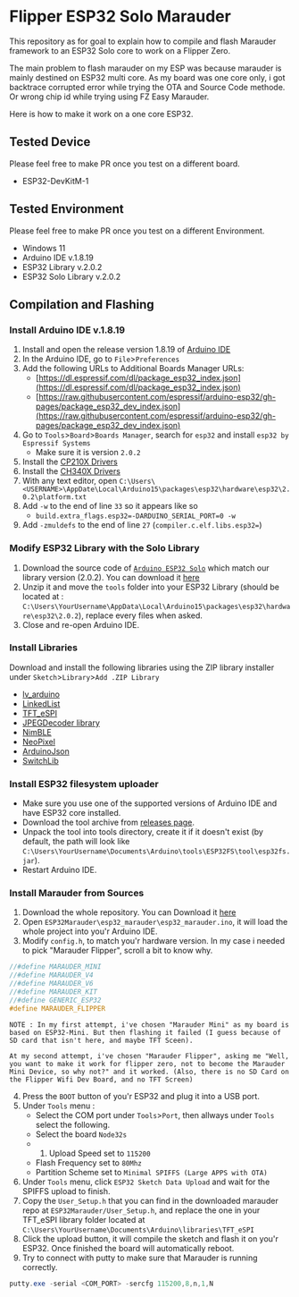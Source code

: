 # Flipper ESP32 Solo Marauder

This repository as for goal to explain how to compile and flash Marauder framework to an ESP32 Solo core to work on a Flipper Zero.

The main problem to flash marauder on my ESP was because marauder is mainly destined on ESP32 multi core. As my board was one core only, i got backtrace corrupted error while trying the OTA and Source Code methode. Or wrong chip id while trying using FZ Easy Marauder.

Here is how to make it work on a one core ESP32.

## Tested Device

Please feel free to make PR once you test on a different board.

- ESP32-DevKitM-1

## Tested Environment

Please feel free to make PR once you test on a different Environment.

* Windows 11
* Arduino IDE v.1.8.19
* ESP32 Library v.2.0.2
* ESP32 Solo Library v.2.0.2

## Compilation and Flashing

### Install Arduino IDE v.1.8.19

1.  Install and open the release version 1.8.19 of [Arduino IDE](https://www.arduino.cc/en/main/software)
2.  In the Arduino IDE, go to `File`>`Preferences`
3.  Add the following URLs to Additional Boards Manager URLs:
    -   [https://dl.espressif.com/dl/package_esp32_index.json](https://dl.espressif.com/dl/package_esp32_index.json)
    -   [https://raw.githubusercontent.com/espressif/arduino-esp32/gh-pages/package_esp32_dev_index.json](https://raw.githubusercontent.com/espressif/arduino-esp32/gh-pages/package_esp32_dev_index.json)
4.  Go to `Tools`>`Board`>`Boards Manager`, search for `esp32` and install `esp32 by Espressif Systems`
    -   Make sure it is version `2.0.2`
5.  Install the [CP210X Drivers](https://www.silabs.com/developers/usb-to-uart-bridge-vcp-drivers)
6.  Install the [CH340X Drivers](https://github.com/justcallmekoko/ESP32Marauder/blob/master/Drivers/CH34x_Install_Windows_v3_4.EXE)
6.  With any text editor, open `C:\Users\<USERNAME>\AppDate\Local\Arduino15\packages\esp32\hardware\esp32\2.0.2\platform.txt`
6.  Add `-w` to the end of line `33` so it appears like so
    -   `build.extra_flags.esp32=-DARDUINO_SERIAL_PORT=0 -w`
7.  Add `-zmuldefs` to the end of line `27` (`compiler.c.elf.libs.esp32=`)

### Modify ESP32 Library with the Solo Library

1. Download the source code of  [`Arduino ESP32 Solo`](https://github.com/lbernstone/arduino-esp32-solo) which match our library version (2.0.2). You can download it [here](https://github.com/lbernstone/arduino-esp32-solo/releases/tag/v2.0.2)
2. Unzip it and move the `tools` folder into your ESP32 Library (should be located at : `C:\Users\YourUsername\AppData\Local\Arduino15\packages\esp32\hardware\esp32\2.0.2`), replace every files when asked.
3. Close and re-open Arduino IDE.

### Install Libraries

Download and install the following libraries using the ZIP library installer under `Sketch`>`Library`>`Add .ZIP Library`

-   [lv_arduino](https://github.com/lvgl/lv_arduino)
-   [LinkedList](https://github.com/ivanseidel/LinkedList)
-   [TFT_eSPI](https://github.com/justcallmekoko/TFT_eSPI)
-   [JPEGDecoder library](https://github.com/Bodmer/JPEGDecoder)
-   [NimBLE](https://github.com/h2zero/NimBLE-Arduino)
-   [NeoPixel](https://github.com/adafruit/Adafruit_NeoPixel)
-   [ArduinoJson](https://github.com/bblanchon/ArduinoJson/releases/tag/v6.18.2)
-   [SwitchLib](https://github.com/justcallmekoko/SwitchLib/releases/latest)

### Install ESP32 filesystem uploader 

-   Make sure you use one of the supported versions of Arduino IDE and have ESP32 core installed.
-   Download the tool archive from [releases page](https://github.com/me-no-dev/arduino-esp32fs-plugin/releases/latest).
-   Unpack the tool into tools directory, create it if it doesn't exist (by default, the path will look like `C:\Users\YourUsername\Documents\Arduino\tools\ESP32FS\tool\esp32fs.jar`).
-   Restart Arduino IDE.

### Install Marauder from Sources

1. Download the whole repository. You can Download it [here](https://github.com/justcallmekoko/ESP32Marauder)
2. Open `ESP32Marauder\esp32_marauder\esp32_marauder.ino`, it will load the whole project into you'r Arduino IDE.
3.  Modify `config.h`, to match you'r hardware version. In my case i needed to pick "Marauder Flipper", scroll a bit to know why.

```C++
//#define MARAUDER_MINI
//#define MARAUDER_V4
//#define MARAUDER_V6
//#define MARAUDER_KIT
//#define GENERIC_ESP32
#define MARAUDER_FLIPPER
```

```
NOTE : In my first attempt, i've chosen "Marauder Mini" as my board is based on ESP32-Mini. But then flashing it failed (I guess because of SD card that isn't here, and maybe TFT Sceen).

At my second attempt, i've chosen "Marauder Flipper", asking me "Well, you want to make it work for flipper zero, not to become the Marauder Mini Device, so why not?" and it worked. (Also, there is no SD Card on the Flipper Wifi Dev Board, and no TFT Screen)
``` 

4. Press the `BOOT` button of you'r ESP32 and plug it into a USB port.
5. Under `Tools` menu :
    - Select the COM port under `Tools`>`Port`, then allways under `Tools` select the following.
	- Select the board `Node32s`
    - 1. Upload Speed set to `115200`
    - Flash Frequency set to `80Mhz`
    - Partition Scheme set to `Minimal SPIFFS (Large APPS with OTA)`
6. Under `Tools` menu, click `ESP32 Sketch Data Upload` and wait for the SPIFFS upload to finish.
7. Copy the `User_Setup.h` that you can find in the downloaded marauder repo at `ESP32Marauder/User_Setup.h`, and replace the one in your TFT_eSPI library folder located at `C:\Users\YourUsername\Documents\Arduino\libraries\TFT_eSPI` 
8. Click the upload button, it will compile the sketch and flash it on you'r ESP32. Once finished the board will automatically reboot.
9. Try to connect with putty to make sure that Marauder is running correctly.

```PowerShell
putty.exe -serial <COM_PORT> -sercfg 115200,8,n,1,N
```

